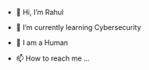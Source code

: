 - 👋 Hi, I’m Rahul
- 👀 I’m currently learning Cybersecurity
- 🌱 I am a Human

- 📫 How to reach me ...
